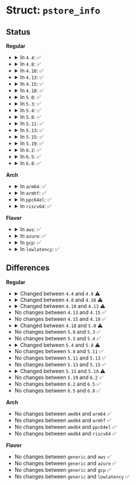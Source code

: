 # Struct: <code>pstore_info</code>

## Status
<b>Regular</b>
<ul>
<li>
<details>
<summary>In <code>4.4</code>: ✅</summary>

```c
struct pstore_info {
    struct module *owner;
    char *name;
    spinlock_t buf_lock;
    char *buf;
    size_t bufsize;
    struct mutex read_mutex;
    int flags;
    int (*open)(struct pstore_info *);
    int (*close)(struct pstore_info *);
    ssize_t (*read)(u64 *, enum pstore_type_id *, int *, struct timespec *, char **, bool *, struct pstore_info *);
    int (*write)(enum pstore_type_id, enum kmsg_dump_reason, u64 *, unsigned int, int, bool, size_t, struct pstore_info *);
    int (*write_buf)(enum pstore_type_id, enum kmsg_dump_reason, u64 *, unsigned int, const char *, bool, size_t, struct pstore_info *);
    int (*erase)(enum pstore_type_id, u64, int, struct timespec, struct pstore_info *);
    void *data;
};
```
</details>
</li>
<li>
<details>
<summary>In <code>4.8</code>: ✅</summary>

```c
struct pstore_info {
    struct module *owner;
    char *name;
    spinlock_t buf_lock;
    char *buf;
    size_t bufsize;
    struct mutex read_mutex;
    int flags;
    int (*open)(struct pstore_info *);
    int (*close)(struct pstore_info *);
    ssize_t (*read)(u64 *, enum pstore_type_id *, int *, struct timespec *, char **, bool *, ssize_t *, struct pstore_info *);
    int (*write)(enum pstore_type_id, enum kmsg_dump_reason, u64 *, unsigned int, int, bool, size_t, struct pstore_info *);
    int (*write_buf)(enum pstore_type_id, enum kmsg_dump_reason, u64 *, unsigned int, const char *, bool, size_t, struct pstore_info *);
    int (*erase)(enum pstore_type_id, u64, int, struct timespec, struct pstore_info *);
    void *data;
};
```
</details>
</li>
<li>
<details>
<summary>In <code>4.10</code>: ✅</summary>

```c
struct pstore_info {
    struct module *owner;
    char *name;
    spinlock_t buf_lock;
    char *buf;
    size_t bufsize;
    struct mutex read_mutex;
    int flags;
    int (*open)(struct pstore_info *);
    int (*close)(struct pstore_info *);
    ssize_t (*read)(u64 *, enum pstore_type_id *, int *, struct timespec *, char **, bool *, ssize_t *, struct pstore_info *);
    int (*write)(enum pstore_type_id, enum kmsg_dump_reason, u64 *, unsigned int, int, bool, size_t, struct pstore_info *);
    int (*write_buf)(enum pstore_type_id, enum kmsg_dump_reason, u64 *, unsigned int, const char *, bool, size_t, struct pstore_info *);
    int (*write_buf_user)(enum pstore_type_id, enum kmsg_dump_reason, u64 *, unsigned int, const char *, bool, size_t, struct pstore_info *);
    int (*erase)(enum pstore_type_id, u64, int, struct timespec, struct pstore_info *);
    void *data;
};
```
</details>
</li>
<li>
<details>
<summary>In <code>4.13</code>: ✅</summary>

```c
struct pstore_info {
    struct module *owner;
    char *name;
    spinlock_t buf_lock;
    char *buf;
    size_t bufsize;
    struct mutex read_mutex;
    int flags;
    void *data;
    int (*open)(struct pstore_info *);
    int (*close)(struct pstore_info *);
    ssize_t (*read)(struct pstore_record *);
    int (*write)(struct pstore_record *);
    int (*write_user)(struct pstore_record *, const char *);
    int (*erase)(struct pstore_record *);
};
```
</details>
</li>
<li>
<details>
<summary>In <code>4.15</code>: ✅</summary>

```c
struct pstore_info {
    struct module *owner;
    char *name;
    spinlock_t buf_lock;
    char *buf;
    size_t bufsize;
    struct mutex read_mutex;
    int flags;
    void *data;
    int (*open)(struct pstore_info *);
    int (*close)(struct pstore_info *);
    ssize_t (*read)(struct pstore_record *);
    int (*write)(struct pstore_record *);
    int (*write_user)(struct pstore_record *, const char *);
    int (*erase)(struct pstore_record *);
};
```
</details>
</li>
<li>
<details>
<summary>In <code>4.18</code>: ✅</summary>

```c
struct pstore_info {
    struct module *owner;
    char *name;
    spinlock_t buf_lock;
    char *buf;
    size_t bufsize;
    struct mutex read_mutex;
    int flags;
    void *data;
    int (*open)(struct pstore_info *);
    int (*close)(struct pstore_info *);
    ssize_t (*read)(struct pstore_record *);
    int (*write)(struct pstore_record *);
    int (*write_user)(struct pstore_record *, const char *);
    int (*erase)(struct pstore_record *);
};
```
</details>
</li>
<li>
<details>
<summary>In <code>5.0</code>: ✅</summary>

```c
struct pstore_info {
    struct module *owner;
    char *name;
    struct semaphore buf_lock;
    char *buf;
    size_t bufsize;
    struct mutex read_mutex;
    int flags;
    void *data;
    int (*open)(struct pstore_info *);
    int (*close)(struct pstore_info *);
    ssize_t (*read)(struct pstore_record *);
    int (*write)(struct pstore_record *);
    int (*write_user)(struct pstore_record *, const char *);
    int (*erase)(struct pstore_record *);
};
```
</details>
</li>
<li>
<details>
<summary>In <code>5.3</code>: ✅</summary>

```c
struct pstore_info {
    struct module *owner;
    char *name;
    struct semaphore buf_lock;
    char *buf;
    size_t bufsize;
    struct mutex read_mutex;
    int flags;
    void *data;
    int (*open)(struct pstore_info *);
    int (*close)(struct pstore_info *);
    ssize_t (*read)(struct pstore_record *);
    int (*write)(struct pstore_record *);
    int (*write_user)(struct pstore_record *, const char *);
    int (*erase)(struct pstore_record *);
};
```
</details>
</li>
<li>
<details>
<summary>In <code>5.4</code>: ✅</summary>

```c
struct pstore_info {
    struct module *owner;
    char *name;
    struct semaphore buf_lock;
    char *buf;
    size_t bufsize;
    struct mutex read_mutex;
    int flags;
    void *data;
    int (*open)(struct pstore_info *);
    int (*close)(struct pstore_info *);
    ssize_t (*read)(struct pstore_record *);
    int (*write)(struct pstore_record *);
    int (*write_user)(struct pstore_record *, const char *);
    int (*erase)(struct pstore_record *);
};
```
</details>
</li>
<li>
<details>
<summary>In <code>5.8</code>: ✅</summary>

```c
struct pstore_info {
    struct module *owner;
    const char *name;
    struct semaphore buf_lock;
    char *buf;
    size_t bufsize;
    struct mutex read_mutex;
    int flags;
    int max_reason;
    void *data;
    int (*open)(struct pstore_info *);
    int (*close)(struct pstore_info *);
    ssize_t (*read)(struct pstore_record *);
    int (*write)(struct pstore_record *);
    int (*write_user)(struct pstore_record *, const char *);
    int (*erase)(struct pstore_record *);
};
```
</details>
</li>
<li>
<details>
<summary>In <code>5.11</code>: ✅</summary>

```c
struct pstore_info {
    struct module *owner;
    const char *name;
    struct semaphore buf_lock;
    char *buf;
    size_t bufsize;
    struct mutex read_mutex;
    int flags;
    int max_reason;
    void *data;
    int (*open)(struct pstore_info *);
    int (*close)(struct pstore_info *);
    ssize_t (*read)(struct pstore_record *);
    int (*write)(struct pstore_record *);
    int (*write_user)(struct pstore_record *, const char *);
    int (*erase)(struct pstore_record *);
};
```
</details>
</li>
<li>
<details>
<summary>In <code>5.13</code>: ✅</summary>

```c
struct pstore_info {
    struct module *owner;
    const char *name;
    struct semaphore buf_lock;
    char *buf;
    size_t bufsize;
    struct mutex read_mutex;
    int flags;
    int max_reason;
    void *data;
    int (*open)(struct pstore_info *);
    int (*close)(struct pstore_info *);
    ssize_t (*read)(struct pstore_record *);
    int (*write)(struct pstore_record *);
    int (*write_user)(struct pstore_record *, const char *);
    int (*erase)(struct pstore_record *);
};
```
</details>
</li>
<li>
<details>
<summary>In <code>5.15</code>: ✅</summary>

```c
struct pstore_info {
    struct module *owner;
    const char *name;
    struct semaphore buf_lock;
    char *buf;
    size_t bufsize;
    struct mutex read_mutex;
    int flags;
    int max_reason;
    void *data;
    int (*open)(struct pstore_info *);
    int (*close)(struct pstore_info *);
    ssize_t (*read)(struct pstore_record *);
    int (*write)(struct pstore_record *);
    int (*write_user)(struct pstore_record *, const char *);
    int (*erase)(struct pstore_record *);
};
```
</details>
</li>
<li>
<details>
<summary>In <code>5.19</code>: ✅</summary>

```c
struct pstore_info {
    struct module *owner;
    const char *name;
    spinlock_t buf_lock;
    char *buf;
    size_t bufsize;
    struct mutex read_mutex;
    int flags;
    int max_reason;
    void *data;
    int (*open)(struct pstore_info *);
    int (*close)(struct pstore_info *);
    ssize_t (*read)(struct pstore_record *);
    int (*write)(struct pstore_record *);
    int (*write_user)(struct pstore_record *, const char *);
    int (*erase)(struct pstore_record *);
};
```
</details>
</li>
<li>
<details>
<summary>In <code>6.2</code>: ✅</summary>

```c
struct pstore_info {
    struct module *owner;
    const char *name;
    spinlock_t buf_lock;
    char *buf;
    size_t bufsize;
    struct mutex read_mutex;
    int flags;
    int max_reason;
    void *data;
    int (*open)(struct pstore_info *);
    int (*close)(struct pstore_info *);
    ssize_t (*read)(struct pstore_record *);
    int (*write)(struct pstore_record *);
    int (*write_user)(struct pstore_record *, const char *);
    int (*erase)(struct pstore_record *);
};
```
</details>
</li>
<li>
<details>
<summary>In <code>6.5</code>: ✅</summary>

```c
struct pstore_info {
    struct module *owner;
    const char *name;
    spinlock_t buf_lock;
    char *buf;
    size_t bufsize;
    struct mutex read_mutex;
    int flags;
    int max_reason;
    void *data;
    int (*open)(struct pstore_info *);
    int (*close)(struct pstore_info *);
    ssize_t (*read)(struct pstore_record *);
    int (*write)(struct pstore_record *);
    int (*write_user)(struct pstore_record *, const char *);
    int (*erase)(struct pstore_record *);
};
```
</details>
</li>
<li>
<details>
<summary>In <code>6.8</code>: ✅</summary>

```c
struct pstore_info {
    struct module *owner;
    const char *name;
    spinlock_t buf_lock;
    char *buf;
    size_t bufsize;
    struct mutex read_mutex;
    int flags;
    int max_reason;
    void *data;
    int (*open)(struct pstore_info *);
    int (*close)(struct pstore_info *);
    ssize_t (*read)(struct pstore_record *);
    int (*write)(struct pstore_record *);
    int (*write_user)(struct pstore_record *, const char *);
    int (*erase)(struct pstore_record *);
};
```
</details>
</li>
</ul>
<b>Arch</b>
<ul>
<li>
<details>
<summary>In <code>arm64</code>: ✅</summary>

```c
struct pstore_info {
    struct module *owner;
    char *name;
    struct semaphore buf_lock;
    char *buf;
    size_t bufsize;
    struct mutex read_mutex;
    int flags;
    void *data;
    int (*open)(struct pstore_info *);
    int (*close)(struct pstore_info *);
    ssize_t (*read)(struct pstore_record *);
    int (*write)(struct pstore_record *);
    int (*write_user)(struct pstore_record *, const char *);
    int (*erase)(struct pstore_record *);
};
```
</details>
</li>
<li>
<details>
<summary>In <code>armhf</code>: ✅</summary>

```c
struct pstore_info {
    struct module *owner;
    char *name;
    struct semaphore buf_lock;
    char *buf;
    size_t bufsize;
    struct mutex read_mutex;
    int flags;
    void *data;
    int (*open)(struct pstore_info *);
    int (*close)(struct pstore_info *);
    ssize_t (*read)(struct pstore_record *);
    int (*write)(struct pstore_record *);
    int (*write_user)(struct pstore_record *, const char *);
    int (*erase)(struct pstore_record *);
};
```
</details>
</li>
<li>
<details>
<summary>In <code>ppc64el</code>: ✅</summary>

```c
struct pstore_info {
    struct module *owner;
    char *name;
    struct semaphore buf_lock;
    char *buf;
    size_t bufsize;
    struct mutex read_mutex;
    int flags;
    void *data;
    int (*open)(struct pstore_info *);
    int (*close)(struct pstore_info *);
    ssize_t (*read)(struct pstore_record *);
    int (*write)(struct pstore_record *);
    int (*write_user)(struct pstore_record *, const char *);
    int (*erase)(struct pstore_record *);
};
```
</details>
</li>
<li>
<details>
<summary>In <code>riscv64</code>: ✅</summary>

```c
struct pstore_info {
    struct module *owner;
    char *name;
    struct semaphore buf_lock;
    char *buf;
    size_t bufsize;
    struct mutex read_mutex;
    int flags;
    void *data;
    int (*open)(struct pstore_info *);
    int (*close)(struct pstore_info *);
    ssize_t (*read)(struct pstore_record *);
    int (*write)(struct pstore_record *);
    int (*write_user)(struct pstore_record *, const char *);
    int (*erase)(struct pstore_record *);
};
```
</details>
</li>
</ul>
<b>Flavor</b>
<ul>
<li>
<details>
<summary>In <code>aws</code>: ✅</summary>

```c
struct pstore_info {
    struct module *owner;
    char *name;
    struct semaphore buf_lock;
    char *buf;
    size_t bufsize;
    struct mutex read_mutex;
    int flags;
    void *data;
    int (*open)(struct pstore_info *);
    int (*close)(struct pstore_info *);
    ssize_t (*read)(struct pstore_record *);
    int (*write)(struct pstore_record *);
    int (*write_user)(struct pstore_record *, const char *);
    int (*erase)(struct pstore_record *);
};
```
</details>
</li>
<li>
<details>
<summary>In <code>azure</code>: ✅</summary>

```c
struct pstore_info {
    struct module *owner;
    char *name;
    struct semaphore buf_lock;
    char *buf;
    size_t bufsize;
    struct mutex read_mutex;
    int flags;
    void *data;
    int (*open)(struct pstore_info *);
    int (*close)(struct pstore_info *);
    ssize_t (*read)(struct pstore_record *);
    int (*write)(struct pstore_record *);
    int (*write_user)(struct pstore_record *, const char *);
    int (*erase)(struct pstore_record *);
};
```
</details>
</li>
<li>
<details>
<summary>In <code>gcp</code>: ✅</summary>

```c
struct pstore_info {
    struct module *owner;
    char *name;
    struct semaphore buf_lock;
    char *buf;
    size_t bufsize;
    struct mutex read_mutex;
    int flags;
    void *data;
    int (*open)(struct pstore_info *);
    int (*close)(struct pstore_info *);
    ssize_t (*read)(struct pstore_record *);
    int (*write)(struct pstore_record *);
    int (*write_user)(struct pstore_record *, const char *);
    int (*erase)(struct pstore_record *);
};
```
</details>
</li>
<li>
<details>
<summary>In <code>lowlatency</code>: ✅</summary>

```c
struct pstore_info {
    struct module *owner;
    char *name;
    struct semaphore buf_lock;
    char *buf;
    size_t bufsize;
    struct mutex read_mutex;
    int flags;
    void *data;
    int (*open)(struct pstore_info *);
    int (*close)(struct pstore_info *);
    ssize_t (*read)(struct pstore_record *);
    int (*write)(struct pstore_record *);
    int (*write_user)(struct pstore_record *, const char *);
    int (*erase)(struct pstore_record *);
};
```
</details>
</li>
</ul>

## Differences
<b>Regular</b>
<ul>
<li>
<details>
<summary>Changed between <code>4.4</code> and <code>4.8</code> ⚠️</summary>
<ul>
<li>
<b>Field type changed. </b>
<code>ssize_t (*read)(u64 *, enum pstore_type_id *, int *, struct timespec *, char **, bool *, struct pstore_info *)</code> ➡️ <code>ssize_t (*read)(u64 *, enum pstore_type_id *, int *, struct timespec *, char **, bool *, ssize_t *, struct pstore_info *)</code>
</li>
</ul>
</details>
</li>
<li>
<details>
<summary>Changed between <code>4.8</code> and <code>4.10</code> ⚠️</summary>
<ul>
<li>
<b>Field added. </b>
<code>int (*write_buf_user)(enum pstore_type_id, enum kmsg_dump_reason, u64 *, unsigned int, const char *, bool, size_t, struct pstore_info *)</code>
</li>
</ul>
</details>
</li>
<li>
<details>
<summary>Changed between <code>4.10</code> and <code>4.13</code> ⚠️</summary>
<ul>
<li>
<b>Field added. </b>
<code>int (*write_user)(struct pstore_record *, const char *)</code>
</li>
<li>
<b>Field removed. </b>
<code>int (*write_buf)(enum pstore_type_id, enum kmsg_dump_reason, u64 *, unsigned int, const char *, bool, size_t, struct pstore_info *)</code>
</li>
<li>
<b>Field removed. </b>
<code>int (*write_buf_user)(enum pstore_type_id, enum kmsg_dump_reason, u64 *, unsigned int, const char *, bool, size_t, struct pstore_info *)</code>
</li>
<li>
<b>Field type changed. </b>
<code>ssize_t (*read)(u64 *, enum pstore_type_id *, int *, struct timespec *, char **, bool *, ssize_t *, struct pstore_info *)</code> ➡️ <code>ssize_t (*read)(struct pstore_record *)</code>
</li>
<li>
<b>Field type changed. </b>
<code>int (*write)(enum pstore_type_id, enum kmsg_dump_reason, u64 *, unsigned int, int, bool, size_t, struct pstore_info *)</code> ➡️ <code>int (*write)(struct pstore_record *)</code>
</li>
<li>
<b>Field type changed. </b>
<code>int (*erase)(enum pstore_type_id, u64, int, struct timespec, struct pstore_info *)</code> ➡️ <code>int (*erase)(struct pstore_record *)</code>
</li>
</ul>
</details>
</li>
<li>
No changes between <code>4.13</code> and <code>4.15</code> ✅
</li>
<li>
No changes between <code>4.15</code> and <code>4.18</code> ✅
</li>
<li>
<details>
<summary>Changed between <code>4.18</code> and <code>5.0</code> ⚠️</summary>
<ul>
<li>
<b>Field type changed. </b>
<code>spinlock_t buf_lock</code> ➡️ <code>struct semaphore buf_lock</code>
</li>
</ul>
</details>
</li>
<li>
No changes between <code>5.0</code> and <code>5.3</code> ✅
</li>
<li>
No changes between <code>5.3</code> and <code>5.4</code> ✅
</li>
<li>
<details>
<summary>Changed between <code>5.4</code> and <code>5.8</code> ⚠️</summary>
<ul>
<li>
<b>Field added. </b>
<code>int max_reason</code>
</li>
<li>
<b>Field type changed. </b>
<code>char *name</code> ➡️ <code>const char *name</code>
</li>
</ul>
</details>
</li>
<li>
No changes between <code>5.8</code> and <code>5.11</code> ✅
</li>
<li>
No changes between <code>5.11</code> and <code>5.13</code> ✅
</li>
<li>
No changes between <code>5.13</code> and <code>5.15</code> ✅
</li>
<li>
<details>
<summary>Changed between <code>5.15</code> and <code>5.19</code> ⚠️</summary>
<ul>
<li>
<b>Field type changed. </b>
<code>struct semaphore buf_lock</code> ➡️ <code>spinlock_t buf_lock</code>
</li>
</ul>
</details>
</li>
<li>
No changes between <code>5.19</code> and <code>6.2</code> ✅
</li>
<li>
No changes between <code>6.2</code> and <code>6.5</code> ✅
</li>
<li>
No changes between <code>6.5</code> and <code>6.8</code> ✅
</li>
</ul>
<b>Arch</b>
<ul>
<li>
No changes between <code>amd64</code> and <code>arm64</code> ✅
</li>
<li>
No changes between <code>amd64</code> and <code>armhf</code> ✅
</li>
<li>
No changes between <code>amd64</code> and <code>ppc64el</code> ✅
</li>
<li>
No changes between <code>amd64</code> and <code>riscv64</code> ✅
</li>
</ul>
<b>Flavor</b>
<ul>
<li>
No changes between <code>generic</code> and <code>aws</code> ✅
</li>
<li>
No changes between <code>generic</code> and <code>azure</code> ✅
</li>
<li>
No changes between <code>generic</code> and <code>gcp</code> ✅
</li>
<li>
No changes between <code>generic</code> and <code>lowlatency</code> ✅
</li>
</ul>
